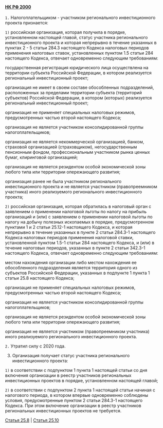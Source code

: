#### [НК РФ 2000](https://lalawland.github.io/eurasia/russia/taxes)

`1.` Налогоплательщиком - участником регионального инвестиционного проекта признается:

`1)` российская организация, которая получила в порядке, установленном настоящей главой, статус участника регионального инвестиционного проекта и которая непрерывно в течение указанных в пунктах 2 - 5 статьи 284.3 настоящего Кодекса налоговых периодов применения налоговых ставок, установленных пунктом 1.5 статьи 284 настоящего Кодекса, отвечает одновременно следующим требованиям:

государственная регистрация юридического лица осуществлена на территории субъекта Российской Федерации, в котором реализуется региональный инвестиционный проект;

организация не имеет в своем составе обособленных подразделений, расположенных за пределами территории субъекта (территорий субъектов) Российской Федерации, в котором (которых) реализуется региональный инвестиционный проект;

организация не применяет специальных налоговых режимов, предусмотренных частью второй настоящего Кодекса;

организация не является участником консолидированной группы налогоплательщиков;

организация не является некоммерческой организацией, банком, страховой организацией (страховщиком), негосударственным пенсионным фондом, профессиональным участником рынка ценных бумаг, клиринговой организацией;

организация не является резидентом особой экономической зоны любого типа или территории опережающего развития;

организация ранее не была участником регионального инвестиционного проекта и не является участником (правопреемником участника) иного реализуемого регионального инвестиционного проекта;

`2)` российская организация, которая обратилась в налоговый орган с заявлением о применении налоговой льготы по налогу на прибыль организаций и (или) с заявлением о применении налоговой льготы по налогу на добычу полезных ископаемых в порядке, предусмотренном пунктами 1 и 2 статьи 25.12-1 настоящего Кодекса, и которая непрерывно в течение указанных в пункте 2 статьи 284.3-1 настоящего Кодекса налоговых периодов применения налоговой ставки, установленной пунктом 1.5-1 статьи 284 настоящего Кодекса, и (или) в течение налоговых периодов, указанных в пункте 2 статьи 342.3-1 настоящего Кодекса, отвечает одновременно следующим требованиям:

местом нахождения организации либо местом нахождения ее обособленного подразделения является территория одного из субъектов Российской Федерации, указанных в подпункте 1 пункта 1 статьи 25.8 настоящего Кодекса;

организация не применяет специальных налоговых режимов, предусмотренных частью второй настоящего Кодекса;

организация не является участником консолидированной группы налогоплательщиков;

организация не является резидентом особой экономической зоны любого типа или территории опережающего развития;

организация не является участником (правопреемником участника) иного реализуемого регионального инвестиционного проекта.

`2.` Утратил силу с 2020 года.

3. Организация получает статус участника регионального инвестиционного проекта:

`1)` в соответствии с подпунктом 1 пункта 1 настоящей статьи со дня включения организации в реестр участников региональных инвестиционных проектов в порядке, установленном настоящей главой;

`2)` в соответствии с подпунктом 2 пункта 1 настоящей статьи начиная с налогового периода, в котором впервые одновременно соблюдены условия, предусмотренные пунктом 2 статьи 284.3-1 настоящего Кодекса. При этом включение организации в реестр участников региональных инвестиционных проектов не требуется.

[Статья 25.8](https://lalawland.github.io/eurasia/russia/taxes/art25.8) | [Статья 25.10](https://lalawland.github.io/eurasia/russia/taxes/art25.10)
